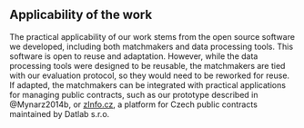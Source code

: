 ## Applicability of the work

<!-- předpokládané další využití výsledků práce -->

The practical applicability of our work stems from the open source software we developed, including both matchmakers and data processing tools.
This software is open to reuse and adaptation.
However, while the data processing tools were designed to be reusable, the matchmakers are tied with our evaluation protocol, so they would need to be reworked for reuse.
If adapted, the matchmakers can be integrated with practical applications for managing public contracts, such as our prototype described in @Mynarz2014b, or [zInfo.cz](https://www.zinfo.cz), a platform for Czech public contracts maintained by Datlab s.r.o.
